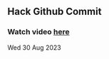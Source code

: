 
 ## Hack Github Commit 
 ### Watch video <a href="https://www.youtube.com">here</a> 
 Wed 30 Aug 2023 
